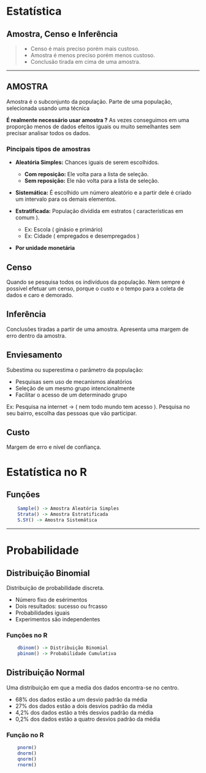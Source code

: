 # Estatística


## Amostra, Censo e Inferência

>  
> * Censo é mais preciso porém mais custoso.
> * Amostra é menos preciso porém menos custoso.
> * Conclusão tirada em cima de uma amostra.
>  

---

## AMOSTRA
 
 Amostra é o subconjunto da população.
 Parte de uma população, selecionada usando uma técnica


**É realmente necessário usar amostra ?**
As vezes conseguimos em uma proporção menos de dados efeitos iguais ou muito semelhantes sem precisar analisar todos os dados.

### Pincipais tipos de amostras

- **Aleatória Simples:** Chances iguais de serem escolhidos.
    - **Com reposição:** Ele volta para a lista de seleção.
    - **Sem reposição:** Ele não volta para a lista de seleção.  

- **Sistemática:** É escolhido um número aleatório e a partir dele é criado um intervalo para os demais elementos.

- **Estratificada:** População dividida em estratos ( características em comum ).
    - Ex: Escola ( ginásio e primário)
    - Ex: Cidade ( empregados e desempregados )
- **Por unidade monetária**


## Censo

Quando se pesquisa todos os indivíduos da população.
Nem sempre é possível efetuar um censo, porque o custo e o tempo para a coleta de dados e caro e demorado.

## Inferência

Conclusões tiradas a partir de uma amostra.
Apresenta uma margem de erro dentro da amostra.

## Enviesamento

Subestima ou superestima o parâmetro da população:
- Pesquisas sem uso de mecanismos aleatórios
- Seleção de um mesmo grupo intencionalmente
- Facilitar o acesso de um determinado grupo

Ex: Pesquisa na internet -> ( nem todo mundo tem acesso ). Pesquisa no seu bairro, escolha das pessoas que vão participar.

## Custo

Margem de erro e nível de confiança.



# Estatística no R

## Funções
~~~ r
    Sample() -> Amostra Aleatória Simples
    Strata() -> Amostra Estratificada
    S.SY() -> Amostra Sistemática
~~~
--- 
# Probabilidade

## Distribuição Binomial

Distribuição de probabilidade discreta.

- Número fixo de esérimentos
- Dois resultados: sucesso ou frcasso
- Probabilidades iguais
- Experimentos são independentes


### Funções no R

~~~ r
    dbinom() -> Distribuição Binomial
    pbinom() -> Probabilidade Cumulativa
~~~

## Distribuição Normal

Uma distribuição em que a media dos dados encontra-se no centro.

* 68% dos dados estão a um desvio padrão da média
* 27% dos dados estão a dois desvios padrão da média
* 4,2% dos dados estão a três desvios padrão da média
* 0,2% dos dados estão a quatro desvios padrão da média

### Função no R

~~~ r
    pnorm()
    dnorm()
    qnorm()
    rnorm()
~~~


